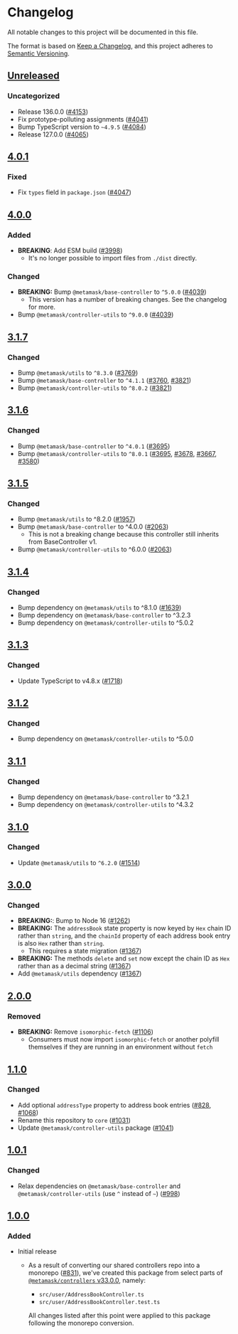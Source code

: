 # Changelog

All notable changes to this project will be documented in this file.

The format is based on [Keep a Changelog](https://keepachangelog.com/en/1.0.0/),
and this project adheres to [Semantic Versioning](https://semver.org/spec/v2.0.0.html).

## [Unreleased]

### Uncategorized

- Release 136.0.0 ([#4153](https://github.com/MetaMask/core.git/pull/4153))
- Fix prototype-polluting assignments ([#4041](https://github.com/MetaMask/core.git/pull/4041))
- Bump TypeScript version to `~4.9.5` ([#4084](https://github.com/MetaMask/core.git/pull/4084))
- Release 127.0.0 ([#4065](https://github.com/MetaMask/core.git/pull/4065))

## [4.0.1]

### Fixed

- Fix `types` field in `package.json` ([#4047](https://github.com/MetaMask/core/pull/4047))

## [4.0.0]

### Added

- **BREAKING**: Add ESM build ([#3998](https://github.com/MetaMask/core/pull/3998))
  - It's no longer possible to import files from `./dist` directly.

### Changed

- **BREAKING:** Bump `@metamask/base-controller` to `^5.0.0` ([#4039](https://github.com/MetaMask/core/pull/4039))
  - This version has a number of breaking changes. See the changelog for more.
- Bump `@metamask/controller-utils` to `^9.0.0` ([#4039](https://github.com/MetaMask/core/pull/4039))

## [3.1.7]

### Changed

- Bump `@metamask/utils` to `^8.3.0` ([#3769](https://github.com/MetaMask/core/pull/3769))
- Bump `@metamask/base-controller` to `^4.1.1` ([#3760](https://github.com/MetaMask/core/pull/3760), [#3821](https://github.com/MetaMask/core/pull/3821))
- Bump `@metamask/controller-utils` to `^8.0.2` ([#3821](https://github.com/MetaMask/core/pull/3821))

## [3.1.6]

### Changed

- Bump `@metamask/base-controller` to `^4.0.1` ([#3695](https://github.com/MetaMask/core/pull/3695))
- Bump `@metamask/controller-utils` to `^8.0.1` ([#3695](https://github.com/MetaMask/core/pull/3695), [#3678](https://github.com/MetaMask/core/pull/3678), [#3667](https://github.com/MetaMask/core/pull/3667), [#3580](https://github.com/MetaMask/core/pull/3580))

## [3.1.5]

### Changed

- Bump `@metamask/utils` to ^8.2.0 ([#1957](https://github.com/MetaMask/core/pull/1957))
- Bump `@metamask/base-controller` to ^4.0.0 ([#2063](https://github.com/MetaMask/core/pull/2063))
  - This is not a breaking change because this controller still inherits from BaseController v1.
- Bump `@metamask/controller-utils` to ^6.0.0 ([#2063](https://github.com/MetaMask/core/pull/2063))

## [3.1.4]

### Changed

- Bump dependency on `@metamask/utils` to ^8.1.0 ([#1639](https://github.com/MetaMask/core/pull/1639))
- Bump dependency on `@metamask/base-controller` to ^3.2.3
- Bump dependency on `@metamask/controller-utils` to ^5.0.2

## [3.1.3]

### Changed

- Update TypeScript to v4.8.x ([#1718](https://github.com/MetaMask/core/pull/1718))

## [3.1.2]

### Changed

- Bump dependency on `@metamask/controller-utils` to ^5.0.0

## [3.1.1]

### Changed

- Bump dependency on `@metamask/base-controller` to ^3.2.1
- Bump dependency on `@metamask/controller-utils` to ^4.3.2

## [3.1.0]

### Changed

- Update `@metamask/utils` to `^6.2.0` ([#1514](https://github.com/MetaMask/core/pull/1514))

## [3.0.0]

### Changed

- **BREAKING:**: Bump to Node 16 ([#1262](https://github.com/MetaMask/core/pull/1262))
- **BREAKING:** The `addressBook` state property is now keyed by `Hex` chain ID rather than `string`, and the `chainId` property of each address book entry is also `Hex` rather than `string`.
  - This requires a state migration ([#1367](https://github.com/MetaMask/core/pull/1367))
- **BREAKING:** The methods `delete` and `set` now except the chain ID as `Hex` rather than as a decimal string ([#1367](https://github.com/MetaMask/core/pull/1367))
- Add `@metamask/utils` dependency ([#1367](https://github.com/MetaMask/core/pull/1367))

## [2.0.0]

### Removed

- **BREAKING:** Remove `isomorphic-fetch` ([#1106](https://github.com/MetaMask/controllers/pull/1106))
  - Consumers must now import `isomorphic-fetch` or another polyfill themselves if they are running in an environment without `fetch`

## [1.1.0]

### Changed

- Add optional `addressType` property to address book entries ([#828](https://github.com/MetaMask/controllers/pull/828), [#1068](https://github.com/MetaMask/core/pull/1068))
- Rename this repository to `core` ([#1031](https://github.com/MetaMask/controllers/pull/1031))
- Update `@metamask/controller-utils` package ([#1041](https://github.com/MetaMask/controllers/pull/1041))

## [1.0.1]

### Changed

- Relax dependencies on `@metamask/base-controller` and `@metamask/controller-utils` (use `^` instead of `~`) ([#998](https://github.com/MetaMask/core/pull/998))

## [1.0.0]

### Added

- Initial release

  - As a result of converting our shared controllers repo into a monorepo ([#831](https://github.com/MetaMask/core/pull/831)), we've created this package from select parts of [`@metamask/controllers` v33.0.0](https://github.com/MetaMask/core/tree/v33.0.0), namely:

    - `src/user/AddressBookController.ts`
    - `src/user/AddressBookController.test.ts`

    All changes listed after this point were applied to this package following the monorepo conversion.

[Unreleased]: https://github.com/MetaMask/core.git/compare/@metamask/address-book-controller@4.0.1...HEAD
[4.0.1]: https://github.com/MetaMask/core.git/compare/@metamask/address-book-controller@4.0.0...@metamask/address-book-controller@4.0.1
[4.0.0]: https://github.com/MetaMask/core.git/compare/@metamask/address-book-controller@3.1.7...@metamask/address-book-controller@4.0.0
[3.1.7]: https://github.com/MetaMask/core.git/compare/@metamask/address-book-controller@3.1.6...@metamask/address-book-controller@3.1.7
[3.1.6]: https://github.com/MetaMask/core.git/compare/@metamask/address-book-controller@3.1.5...@metamask/address-book-controller@3.1.6
[3.1.5]: https://github.com/MetaMask/core.git/compare/@metamask/address-book-controller@3.1.4...@metamask/address-book-controller@3.1.5
[3.1.4]: https://github.com/MetaMask/core.git/compare/@metamask/address-book-controller@3.1.3...@metamask/address-book-controller@3.1.4
[3.1.3]: https://github.com/MetaMask/core.git/compare/@metamask/address-book-controller@3.1.2...@metamask/address-book-controller@3.1.3
[3.1.2]: https://github.com/MetaMask/core.git/compare/@metamask/address-book-controller@3.1.1...@metamask/address-book-controller@3.1.2
[3.1.1]: https://github.com/MetaMask/core.git/compare/@metamask/address-book-controller@3.1.0...@metamask/address-book-controller@3.1.1
[3.1.0]: https://github.com/MetaMask/core.git/compare/@metamask/address-book-controller@3.0.0...@metamask/address-book-controller@3.1.0
[3.0.0]: https://github.com/MetaMask/core.git/compare/@metamask/address-book-controller@2.0.0...@metamask/address-book-controller@3.0.0
[2.0.0]: https://github.com/MetaMask/core.git/compare/@metamask/address-book-controller@1.1.0...@metamask/address-book-controller@2.0.0
[1.1.0]: https://github.com/MetaMask/core.git/compare/@metamask/address-book-controller@1.0.1...@metamask/address-book-controller@1.1.0
[1.0.1]: https://github.com/MetaMask/core.git/compare/@metamask/address-book-controller@1.0.0...@metamask/address-book-controller@1.0.1
[1.0.0]: https://github.com/MetaMask/core.git/releases/tag/@metamask/address-book-controller@1.0.0
